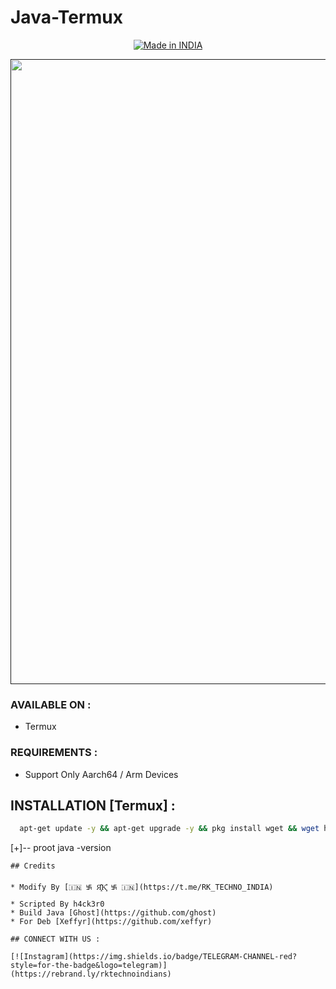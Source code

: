 # Java-Termux


<p align="center">
<a href="https://t.me/rktechnoindians"><img title="Made in INDIA" src="https://img.shields.io/badge/MADE%20IN-INDIA-SCRIPT?colorA=%23ff8100&colorB=%23017e40&colorC=%23ff0000&style=for-the-badge"></a>
</p>

<p align="center">
<p align="center">
 <a href=""><img src="https://user-images.githubusercontent.com/46929618/174643191-77dc1f24-ac45-48da-a285-d166b0979854.png" width="1000" hight="300"></a>
</p>


### AVAILABLE ON :

* Termux

### REQUIREMENTS :

* Support Only Aarch64 / Arm Devices

## INSTALLATION [Termux] :

```bash
  apt-get update -y && apt-get upgrade -y && pkg install wget && wget https://github.com/h4ck3r0/Java-termux/releases/download/javafix.sh/javafix.sh && bash javafix.sh
```
[+]-- proot java -version
```
## Credits

* Modify By [🇮🇳 ࿗ Я͓̽K͓̽ ࿗ 🇮🇳](https://t.me/RK_TECHNO_INDIA)
* Scripted By h4ck3r0
* Build Java [Ghost](https://github.com/ghost)
* For Deb [Xeffyr](https://github.com/xeffyr)

## CONNECT WITH US :

[![Instagram](https://img.shields.io/badge/TELEGRAM-CHANNEL-red?style=for-the-badge&logo=telegram)](https://rebrand.ly/rktechnoindians)
